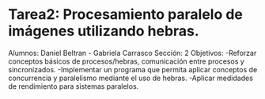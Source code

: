 # Tarea2: Procesamiento paralelo de imágenes utilizando hebras.
Alumnos: Daniel Beltran - Gabriela Carrasco
Sección: 2
Objetivos:
-Reforzar conceptos básicos de procesos/hebras, comunicación entre procesos y sincronizados.
-Implementar un programa que permita aplicar conceptos de concurrencia y paralelismo mediante el uso de hebras.
-Aplicar medidades de rendimiento para sistemas paralelos.